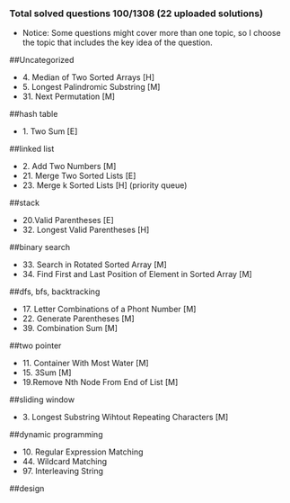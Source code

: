 ### Total solved questions 100/1308 (22 uploaded solutions)

+ Notice: Some questions might cover more than one topic, so I choose the topic that includes the key idea of the question.

##Uncategorized
+ 4\. Median of Two Sorted Arrays [H]
+ 5\. Longest Palindromic Substring [M]
+ 31\. Next Permutation [M]

##hash table
+ 1\. Two Sum [E]

##linked list
+ 2\. Add Two Numbers [M]
+ 21\. Merge Two Sorted Lists [E]
+ 23\. Merge k Sorted Lists [H] \(priority queue)

##stack
+ 20\.Valid Parentheses [E]
+ 32\. Longest Valid Parentheses [H]

##binary search
+ 33\. Search in Rotated Sorted Array [M]
+ 34\. Find First and Last Position of Element in Sorted Array [M]

##dfs, bfs, backtracking
+ 17\. Letter Combinations of a Phont Number [M]
+ 22\. Generate Parentheses [M]
+ 39\. Combination Sum [M]

##two pointer
+ 11\. Container With Most Water [M]
+ 15\. 3Sum [M]
+ 19\.Remove Nth Node From End of List [M]

##sliding window
+ 3\. Longest Substring Wihtout Repeating Characters [M]

##dynamic programming
+ 10\. Regular Expression Matching
+ 44\. Wildcard Matching
+ 97\. Interleaving String 

##design



